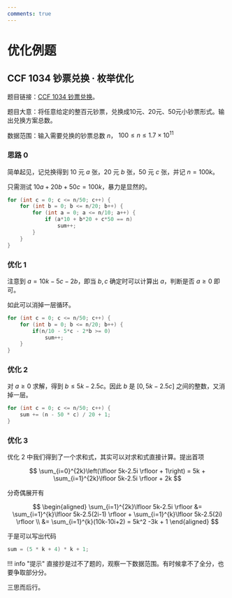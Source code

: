 ```yaml
---
comments: true
---
```


# 优化例题

## CCF 1034 钞票兑换 · 枚举优化

题目链接：[CCF 1034 钞票兑换](https://www.luogu.com.cn/problem/U160446)。

题目大意：将任意给定的整百元钞票，兑换成10元、20元、50元小钞票形式。输出兑换方案总数。

数据范围：输入需要兑换的钞票总数 $n$， $100 \leqslant n \leqslant 1.7 \times 10^{11}$

### 思路 0

简单起见，记兑换得到 $10$ 元 $a$ 张，$20$ 元 $b$ 张，$50$ 元 $c$ 张，并记 $n=100k$。

只需测试 $10a+20b+50c = 100k$，暴力是显然的。


```cpp
for (int c = 0; c <= n/50; c++) {
    for (int b = 0; b <= n/20; b++) {
        for (int a = 0; a <= n/10; a++) {
            if (a*10 + b*20 + c*50 == n)
                sum++;
        }
    }
}
```

### 优化 1

注意到 $a = 10k - 5c - 2b$，即当 $b,c$ 确定时可以计算出 $a$，判断是否 $a \geqslant 0$ 即可。

如此可以消掉一层循环。

```cpp
for (int c = 0; c <= n/50; c++) {
    for (int b = 0; b <= n/20; b++) {
        if(n/10 - 5*c - 2*b >= 0)
            sum++;
    }
}
```

### 优化 2

对 $a \geqslant 0$ 求解，得到 $b \leqslant 5k-2.5c$。因此 $b$ 是 $[0,5k-2.5c]$ 之间的整数，又消掉一层。

```cpp
for (int c = 0; c <= n/50; c++) {
    sum += (n - 50 * c) / 20 + 1;
}
```

### 优化 3

优化 2 中我们得到了一个求和式，其实可以对求和式直接计算。提出首项

$$
\sum_{i=0}^{2k}\left(\lfloor 5k-2.5i \rfloor + 1\right)
= 5k + \sum_{i=1}^{2k}\lfloor 5k-2.5i \rfloor + 2k
$$

分奇偶展开有

$$
\begin{aligned}
\sum_{i=1}^{2k}\lfloor 5k-2.5i \rfloor
&= \sum_{i=1}^{k}\lfloor 5k-2.5(2i-1) \rfloor + \sum_{i=1}^{k}\lfloor 5k-2.5(2i) \rfloor \\
&= \sum_{i=1}^{k}(10k-10i+2) = 5k^2 -3k + 1
\end{aligned}
$$

于是可以写出代码

```cpp
sum = (5 * k + 4) * k + 1;
```


!!! info "提示"
    直接抄是过不了题的，观察一下数据范围。有时候拿不了全分，也要争取部分分。

三思而后行。

